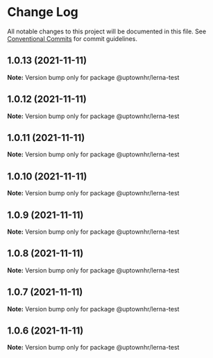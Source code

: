 # Change Log

All notable changes to this project will be documented in this file.
See [Conventional Commits](https://conventionalcommits.org) for commit guidelines.

## 1.0.13 (2021-11-11)

**Note:** Version bump only for package @uptownhr/lerna-test





## 1.0.12 (2021-11-11)

**Note:** Version bump only for package @uptownhr/lerna-test





## 1.0.11 (2021-11-11)

**Note:** Version bump only for package @uptownhr/lerna-test





## 1.0.10 (2021-11-11)

**Note:** Version bump only for package @uptownhr/lerna-test





## 1.0.9 (2021-11-11)

**Note:** Version bump only for package @uptownhr/lerna-test





## 1.0.8 (2021-11-11)

**Note:** Version bump only for package @uptownhr/lerna-test





## 1.0.7 (2021-11-11)

**Note:** Version bump only for package @uptownhr/lerna-test





## 1.0.6 (2021-11-11)

**Note:** Version bump only for package @uptownhr/lerna-test
